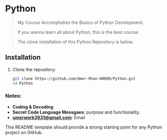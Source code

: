  # Python

> My Course Accomplishes the Basics of Python Development.

> If you wanna learn all about Python, this is the best course.

> The clone installation of this Python Repository is below.

## Installation

1. Clone the repository:
   ```bash
   git clone https://github.com/Umer-Khan-00000/Python.git
   cd Python

### Notes:
- **Coding & Decoding**
- **Secret Code Language Messgaes**: purpose and functionality.
- **umerwork3931@gmail.com**: Email
  
This README template should provide a strong starting point for any Python project on GitHub.
